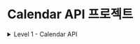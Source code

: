 # Calendar API 프로젝트

<details>
<summary>Level 1 - Calendar API</summary>

## 프로젝트 소개
이 프로젝트는 일정 관리를 위한 기본적인 CRUD(Create, Read, Update, Delete) 기능을 제공하는 REST API입니다.

## 기술 스택
- Java 17
- Spring Boot 3.4.0
- Spring Data JPA
- H2 Database
- Lombok
- Gradle

## API 엔드포인트

### 1. 일정 생성
- **POST** `/calendar`
- Request Body:
  ```json
  {
      "name": "일정 이름",
      "title": "일정 제목",
      "details": "일정 상세내용"
  }
  ```

### 2. 일정 조회
- 단일 조회: **GET** `/calendar/{id}`
- 전체 조회: **GET** `/calendar/all`

### 3. 일정 수정
- **PATCH** `/calendar/{id}`
- Request Body:
  ```json
  {
      "name": "수정된 이름",
      "title": "수정된 제목",
      "details": "수정된 상세내용"
  }
  ```

### 4. 일정 삭제
- **DELETE** `/calendar/{id}`

## 주요 기능
- 일정 데이터의 생성 시간(`createdDate`)과 수정 시간(`lastModifiedDate`) 자동 기록
- JPA Auditing을 통한 시간 정보 자동 관리
- DTO 패턴을 통한 데이터 전송 계층 분리

## 프로젝트 구조
src/main/java/com/example/demo/lv1/
├── controller
│ └── CalendarController.java
├── service
│ ├── ServiceCalendar.java
│ └── CalendarService.java
├── repository
│ └── CalendarRepository.java
├── entity
│ └── CalendarEntity.java
└── dto
├── RequestCalendarDto.java
└── ResponseCalendarDto.java

## 데이터베이스 설정
H2 인메모리 데이터베이스를 사용하며, 다음 설정으로 접근 가능합니다:
- URL: `jdbc:h2:mem:testdb`
- Username: `sa`
- Password: (빈 값)
- H2 콘솔: `http://localhost:8080/h2-console`

## 빌드 및 실행 방법

bash
프로젝트 빌드
./gradlew build
애플리케이션 실행
./gradlew bootRun

## 참고사항
- 애플리케이션 실행 시 자동으로 테이블이 생성됩니다
- 인메모리 데이터베이스를 사용하므로 애플리케이션 재시작 시 데이터가 초기화됩니다

</details>